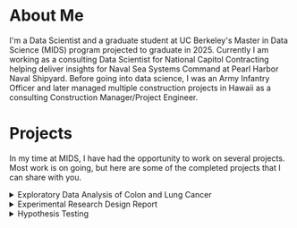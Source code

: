 # About Me
I'm a Data Scientist and a graduate student at UC Berkeley's Master in Data Science (MIDS) program projected to graduate in 2025.
Currently I am working as a consulting Data Scientist for National Capitol Contracting helping deliver insights for 
Naval Sea Systems Command at Pearl Harbor Naval Shipyard. Before going into data science, I was an Army Infantry Officer and later managed multiple 
construction projects in Hawaii as a consulting Construction Manager/Project Engineer.

# Projects
In my time at MIDS, I have had the opportunity to work on several projects. Most work is on going, but here are some of the completed
projects that I can share with you. 

<details>
<summary>Exploratory Data Analysis of Colon and Lung Cancer</summary>
<ul><li>Course: Introduction to Data Science Programming </li>
<li>Description: A project cleaning, exploring, and visualizing 2008-2019 data from the CDC to identify racial, 
  geographical, and gender trends in Lung and Colon cancer in America. </li>
<li>Technology: Python, Pandas, Plotly, matplotlib, Seaborn. </li>
<li> Links to the repository: [https://github.com/kevinyi901/W200]

</li></ul>
</details>

<details>  
  <summary>Experimental Research Design Report</summary>
<ul><li>Course: Research Design and Applications for Data Analysis </li>
<li>Description: A project developing a research design report that will produce valuable and actionable insight for predicting grocery product sales using existing prediction models + social media data.  </li>
<li> Links to the repository: [https://github.com/kevinyi901/W201]
</details>


<details>  
  <summary>Hypothesis Testing</summary>
<ul><li>Course: Statistics for Data Science </li>
<li>Description: A project exploring, visualizing, and Hypothesis testing whether Republican Voters or Democrat Voters 
have more difficulty in voting </li>
<li> Links to the repository: [Link Text]
</details>

<!---

--->
